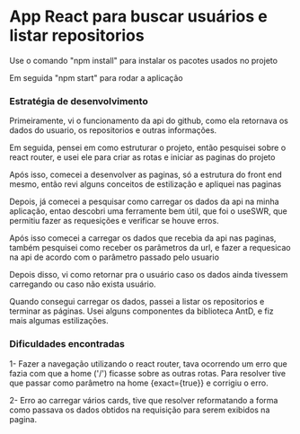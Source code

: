 # App React para buscar usuários e listar repositorios

Use o comando "npm install" para instalar os pacotes usados no projeto

Em seguida "npm start" para rodar a aplicação

### Estratégia de desenvolvimento


Primeiramente, vi o funcionamento da api do github, como ela retornava os dados do usuario, os repositorios e outras informações.

Em seguida, pensei em como estruturar o projeto, então pesquisei sobre o react router, e usei ele para criar as rotas e iniciar as paginas do projeto

Após isso, comecei a desenvolver as paginas, só a estrutura do front end mesmo, então revi alguns conceitos de estilização e apliquei nas paginas

Depois, já comecei a pesquisar como carregar os dados da api na minha aplicação, entao descobri uma ferramente bem útil, que foi o useSWR,
que permitiu fazer as requesições e verificar se houve erros.

Após isso comecei a carregar os dados que recebia da api nas paginas, também pesquisei como receber os parâmetros da url, e fazer a requesicao na api
de acordo com o parâmetro passado pelo usuario

Depois disso, vi como retornar pra o usuário caso os dados ainda tivessem carregando ou caso não exista usuário.

Quando consegui carregar os dados, passei a listar os repositorios e terminar as páginas. Usei alguns componentes da biblioteca AntD, e fiz mais algumas estilizações.


### Dificuldades encontradas

1- Fazer a navegação utilizando o react router, tava ocorrendo um erro que fazia com que a home ('/') ficasse sobre as outras rotas. Para resolver tive que passar como 
parâmetro na home {exact={true}} e corrigiu o erro.

2- Erro ao carregar vários cards, tive que resolver reformatando a forma como passava os dados obtidos na requisição para serem exibidos na pagina.


